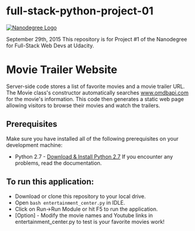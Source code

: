 # full-stack-python-project-01

[![Nanodegree Logo](https://lh6.ggpht.com/oEFKYOtIX6yuG_aTdDOBiREqEks24HYss4WD3aSvfhlip2fu0-Qli8wZwni6iwrwfFmE3kdt8gWiUNyr4W4=s0#w=75&h=75)](http://udacity.com/)

September 29th, 2015
This repository is for Project #1 of the Nanodegree for Full-Stack Web Devs at Udacity.

# Movie Trailer Website
Server-side code stores a list of favorite movies and a movie trailer URL. The Movie class's constructor automatically searches www.omdbapi.com for the movie's information.  This code then generates a static web page allowing visitors to browse their movies and watch the trailers.

## Prerequisites
Make sure you have installed all of the following prerequisites on your development machine:
* Python 2.7 - [Download & Install Python 2.7](https://www.python.org/download/releases/2.7/) If you encounter any problems, read the documentation.

## To run this application:
* Download or clone this repository to your local drive.
* Open ```bash
  entertainment_center.py```
  in IDLE.
* Click on Run->Run Module or hit F5 to run the application.
* [Option] - Modify the movie names and Youtube links in entertainment_center.py to test is your favorite movies work!
